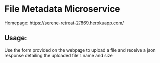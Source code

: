# File Metadata Microservice
Homepage: https://serene-retreat-27869.herokuapp.com/

## Usage:
Use the form provided on the webpage to upload a file and receive a json response detailing the uploaded file's name and size
